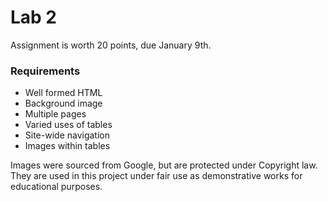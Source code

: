 # Lab 2

Assignment is worth 20 points, due January 9th.

### Requirements
 * Well formed HTML
 * Background image
 * Multiple pages
 * Varied uses of tables
 * Site-wide navigation
 * Images within tables

Images were sourced from Google, but are protected under Copyright law. They are used in this project under fair use as demonstrative works for educational purposes.